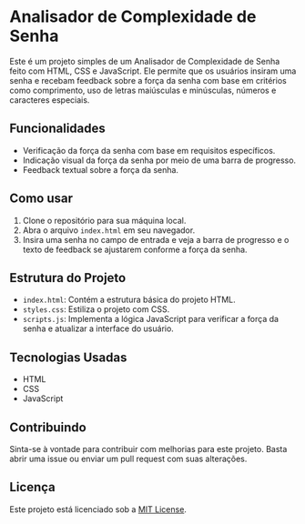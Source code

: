 # Analisador de Complexidade de Senha

Este é um projeto simples de um Analisador de Complexidade de Senha feito com HTML, CSS e JavaScript. Ele permite que os usuários insiram uma senha e recebam feedback sobre a força da senha com base em critérios como comprimento, uso de letras maiúsculas e minúsculas, números e caracteres especiais.

## Funcionalidades

- Verificação da força da senha com base em requisitos específicos.
- Indicação visual da força da senha por meio de uma barra de progresso.
- Feedback textual sobre a força da senha.

## Como usar

1. Clone o repositório para sua máquina local.
2. Abra o arquivo `index.html` em seu navegador.
3. Insira uma senha no campo de entrada e veja a barra de progresso e o texto de feedback se ajustarem conforme a força da senha.

## Estrutura do Projeto

- `index.html`: Contém a estrutura básica do projeto HTML.
- `styles.css`: Estiliza o projeto com CSS.
- `scripts.js`: Implementa a lógica JavaScript para verificar a força da senha e atualizar a interface do usuário.

## Tecnologias Usadas

- HTML
- CSS
- JavaScript

## Contribuindo

Sinta-se à vontade para contribuir com melhorias para este projeto. Basta abrir uma issue ou enviar um pull request com suas alterações.

## Licença

Este projeto está licenciado sob a [MIT License](LICENSE).


